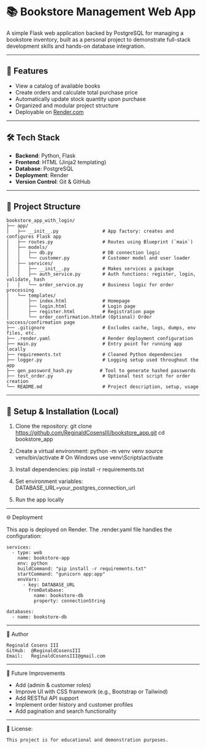 # 📚 Bookstore Management Web App

A simple Flask web application backed by PostgreSQL for managing a bookstore inventory, built as a personal project to demonstrate full-stack development skills and hands-on database integration.

---

## 🚀 Features

- View a catalog of available books
- Create orders and calculate total purchase price
- Automatically update stock quantity upon purchase
- Organized and modular project structure
- Deployable on [Render.com](https://render.com)

---

## 🛠 Tech Stack

- **Backend**: Python, Flask  
- **Frontend**: HTML (Jinja2 templating)  
- **Database**: PostgreSQL  
- **Deployment**: Render  
- **Version Control**: Git & GitHub  

---

## 📁 Project Structure
```
bookstore_app_with_login/
├── app/
│   ├── __init__.py                # App factory: creates and configures Flask app
│   ├── routes.py                  # Routes using Blueprint (`main`)
│   ├── models/
│   │   ├── db.py                  # DB connection logic
│   │   └── customer.py            # Customer model and user loader
│   ├── services/
│   │   ├── __init__.py            # Makes services a package
│   │   ├── auth_service.py        # Auth functions: register, login, validate, hash
│   │   └── order_service.py       # Business logic for order processing
│   └── templates/
│       ├── index.html             # Homepage
│       ├── login.html             # Login page
│       ├── register.html          # Registration page
│       └── order_confirmation.html# (Optional) Order success/confirmation page
├── .gitignore                     # Excludes cache, logs, dumps, env files, etc.
├── .render.yaml                   # Render deployment configuration
├── main.py                        # Entry point for running app locally
├── requirements.txt               # Cleaned Python dependencies
├── logger.py                      # Logging setup used throughout the app
├── gen_password_hash.py          # Tool to generate hashed passwords
├── test_order.py                  # Optional test script for order creation
└── README.md                      # Project description, setup, usage
```
---

## 🔧 Setup & Installation (Local)

1. Clone the repository:
   git clone https://github.com/ReginaldCosensIII/bookstore_app.git
   cd bookstore_app

2. Create a virtual environment:
   python -m venv venv
   source venv/bin/activate  # On Windows use venv\Scripts\activate

3. Install dependencies:
   pip install -r requirements.txt

4. Set environment variables:
   DATABASE_URL=your_postgres_connection_url

5. Run the app locally

---

🌐 Deployment

This app is deployed on Render.
The .render.yaml file handles the configuration:
```
services:
  - type: web
    name: bookstore-app
    env: python
    buildCommand: "pip install -r requirements.txt"
    startCommand: "gunicorn app:app"
    envVars:
      - key: DATABASE_URL
        fromDatabase:
          name: bookstore-db
          property: connectionString

databases:
  - name: bookstore-db
```
---

🧠 Author

```
Reginald Cosens III
GitHub:  @ReginaldCosensIII
Email:   ReginaldCosensIII@gmail.com
```
---

📌 Future Improvements

-  Add (admin & customer roles)
-  Improve UI with CSS framework (e.g., Bootstrap or Tailwind)
-  Add RESTful API support
-  Implement order history and customer profiles
-  Add pagination and search functionality

---

📜 License:
```
This project is for educational and demonstration purposes.
```
